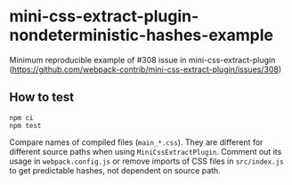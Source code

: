 # mini-css-extract-plugin-nondeterministic-hashes-example
Minimum reproducible example of #308 issue in mini-css-extract-plugin (https://github.com/webpack-contrib/mini-css-extract-plugin/issues/308)

## How to test
```
npm ci
npm test
```
Compare names of compiled files (`main_*.css`). They are different for different source paths when using `MiniCssExtractPlugin`.
Comment out its usage in `webpack.config.js` or remove imports of CSS files in `src/index.js` to get predictable hashes, not dependent on source path.
